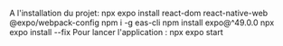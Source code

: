 A l'installation du projet: 
npx expo install react-dom react-native-web @expo/webpack-config
npm i -g eas-cli
npm install expo@^49.0.0
npx expo install --fix
Pour lancer l'application :
npx expo start
